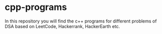 # cpp-programs
In this repository you will find the c++ programs for different problems of DSA based on LeetCode, Hackerrank, HackerEarth etc.
